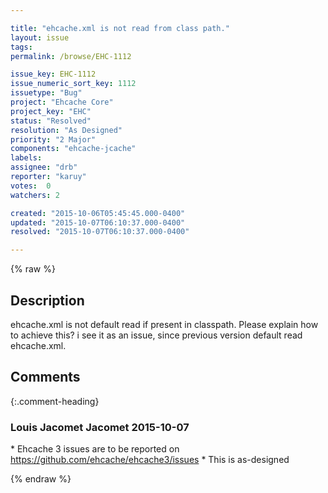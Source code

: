 ```yaml
---

title: "ehcache.xml is not read from class path."
layout: issue
tags: 
permalink: /browse/EHC-1112

issue_key: EHC-1112
issue_numeric_sort_key: 1112
issuetype: "Bug"
project: "Ehcache Core"
project_key: "EHC"
status: "Resolved"
resolution: "As Designed"
priority: "2 Major"
components: "ehcache-jcache"
labels: 
assignee: "drb"
reporter: "karuy"
votes:  0
watchers: 2

created: "2015-10-06T05:45:45.000-0400"
updated: "2015-10-07T06:10:37.000-0400"
resolved: "2015-10-07T06:10:37.000-0400"

---
```




{% raw %}



## Description

<div markdown="1" class="description">

ehcache.xml is not default read if present in classpath. Please explain how to achieve this? i see it as an issue, since previous version default read ehcache.xml.

</div>

## Comments


{:.comment-heading}
### **Louis Jacomet Jacomet** <span class="date">2015-10-07</span>

<div markdown="1" class="comment">

\* Ehcache 3 issues are to be reported on https://github.com/ehcache/ehcache3/issues
\* This is as-designed

</div>



{% endraw %}

